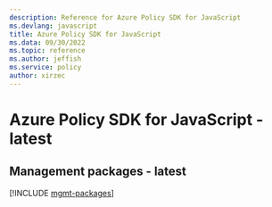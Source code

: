 ```yaml
---
description: Reference for Azure Policy SDK for JavaScript
ms.devlang: javascript
title: Azure Policy SDK for JavaScript
ms.data: 09/30/2022
ms.topic: reference
ms.author: jeffish
ms.service: policy
author: xirzec
---
```

# Azure Policy SDK for JavaScript - latest

## Management packages - latest
[!INCLUDE [mgmt-packages](policy-mgmt-index.md)]
